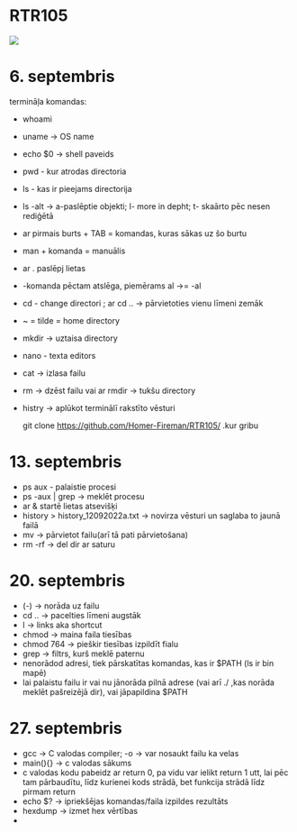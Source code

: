 # RTR105
![](https://www.thefactsite.com/wp-content/uploads/2020/09/facts-about-september.jpg)
# 6. septembris

termināļa komandas:
- whoami 
- uname -> OS name
- echo $0 -> shell paveids
- pwd - kur atrodas directoria  
- ls - kas ir pieejams directorija
- ls -alt -> a-paslēptie objekti; l- more in depht; t- skaārto pēc nesen rediģētā  
- ar pirmais burts + TAB = komandas, kuras sākas uz šo burtu  
- man + komanda = manuālis  
- ar . paslēpj lietas
- -komanda pēctam atslēga, piemērams al ->= -al  
- cd - change directori  ; ar cd .. -> pārvietoties vienu līmeni zemāk
-  ~ = tilde = home directory  
- mkdir -> uztaisa directory  
- nano - texta editors
- cat -> izlasa failu  
- rm -> dzēst failu vai ar rmdir -> tukšu directory
- histry -> aplūkot terminālī rakstīto vēsturi

  
  git clone https://github.com/Homer-Fireman/RTR105/ .kur gribu
  
  
 # 13. septembris
  
 - ps aux - palaistie procesi
 - ps -aux | grep -> meklēt procesu
 - ar & startē lietas atsevišķi
 - history > history_12092022a.txt  -> novirza vēsturi un saglaba to jaunā failā
 - mv -> pārvietot failu(arī tā pati pārvietošana)
 - rm -rf -> del dir ar saturu

  # 20. septembris
  
 - (-) -> norāda uz failu
 - cd .. -> pacelties līmeni augstāk
 - l -> links aka shortcut
 - chmod -> maina faila tiesības
 - chmod 764 -> pieškir tiesības izpildīt fialu
 - grep -> filtrs, kurš meklē paternu
 - nenorādod adresi, tiek pārskatītas komandas, kas ir $PATH (ls ir bin mapē)
 - lai palaistu failu ir vai nu jānorāda pilnā adrese (vai arī ./ ,kas norāda meklēt pašreizējā dir), vai jāpapildina $PATH

  # 27. septembris
 
 - gcc -> C valodas compiler; -o -> var nosaukt failu ka velas
 - main(){} -> c valodas sākums
 - c valodas kodu pabeidz ar return 0, pa vidu var ielikt return 1 utt, lai pēc tam pārbaudītu, līdz kurienei kods strādā, bet funkcija strādā līdz pirmam    return
 - echo $? -> ipriekšējas komandas/faila izpildes rezultāts
 - hexdump -> izmet hex vērtības
 - 

